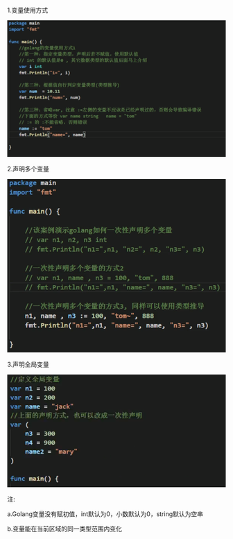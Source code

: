 1.变量使用方式

![001](001.png)

2.声明多个变量

![002](002.png)

3.声明全局变量

![003](003.png)

注:

a.Golang变量没有赋初值，int默认为0，小数默认为0，string默认为空串

b.变量能在当前区域的同一类型范围内变化
